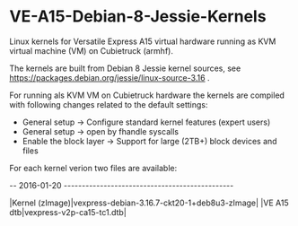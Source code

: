 # VE-A15-Debian-8-Jessie-Kernels
Linux kernels for Versatile Express A15 virtual hardware running as KVM virtual machine (VM) on Cubietruck (armhf).

The kernels are built from Debian 8 Jessie kernel sources, see https://packages.debian.org/jessie/linux-source-3.16 .

For running als KVM VM on Cubietruck hardware the kernels are compiled with following changes related to the default settings:

- General setup -> Configure standard kernel features (expert users)        
- General setup -> open by fhandle syscalls                                 
- Enable the block layer -> Support for large (2TB+) block devices and files

For each kernel verion two files are available:

-- 2016-01-20 -----------------------------------------------

|Kernel (zImage)|vexpress-debian-3.16.7-ckt20-1+deb8u3-zImage|
|VE A15 dtb|vexpress-v2p-ca15-tc1.dtb|
